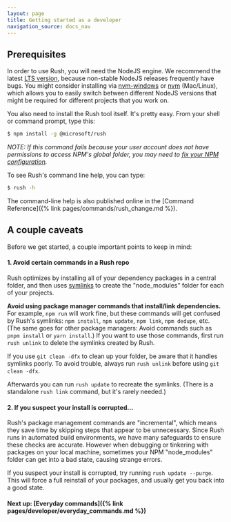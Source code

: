 ```yaml
---
layout: page
title: Getting started as a developer
navigation_source: docs_nav
---
```


## Prerequisites

In order to use Rush, you will need the NodeJS engine. We recommend the latest [LTS version](https://nodejs.org/en/download/releases/), because non-stable NodeJS releases frequently have bugs. You might consider installing via [nvm-windows](https://github.com/coreybutler/nvm-windows) or [nvm](https://github.com/creationix/nvm) (Mac/Linux), which allows you to easily switch between different NodeJS versions that might be required for different projects that you work on.

You also need to install the Rush tool itself. It's pretty easy. From your shell or command prompt, type this:

```sh
$ npm install -g @microsoft/rush
```

_NOTE: If this command fails because your user account does not have permissions to access NPM's global folder, you may need to [fix your NPM configuration](https://docs.npmjs.com/getting-started/fixing-npm-permissions)._

To see Rush's command line help, you can type:

```sh
$ rush -h
```

The command-line help is also published online in the [Command Reference]({% link pages/commands/rush_change.md %}).

## A couple caveats

Before we get started, a couple important points to keep in mind:

#### 1. Avoid certain commands in a Rush repo

Rush optimizes by installing all of your dependency packages in a central folder, and then uses [symlinks](https://en.wikipedia.org/wiki/Symbolic_link) to create the "node_modules" folder for each of your projects.

**Avoid using package manager commands that install/link dependencies.** For example, `npm run` will work fine, but these commands will get confused by Rush's symlinks: `npm install`, `npm update`, `npm link`, `npm dedupe`, etc. (The same goes for other package managers: Avoid commands such as `pnpm install` or `yarn install`.) If you want to use those commands, first run `rush unlink` to delete the symlinks created by Rush.

If you use `git clean -dfx` to clean up your folder, be aware that it handles symlinks poorly. To avoid trouble, always run `rush unlink` before using `git clean -dfx`.

Afterwards you can run `rush update` to recreate the symlinks. (There is a standalone `rush link` command, but it's rarely needed.)

#### 2. If you suspect your install is corrupted...

Rush's package management commands are "incremental", which means they save time by skipping steps that appear to be unnecessary. Since Rush runs in automated build environments, we have many safeguards to ensure these checks are accurate. However when debugging or tinkering with packages on your local machine, sometimes your NPM "node_modules" folder can get into a bad state, causing strange errors.

If you suspect your install is corrupted, try running `rush update --purge`. This will force a full reinstall of your packages, and usually get you back into a good state.

#### Next up: [Everyday commands]({% link pages/developer/everyday_commands.md %})
